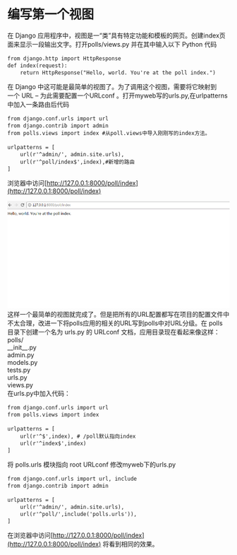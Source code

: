 # 编写第一个视图

在 Django 应用程序中，视图是一“类”具有特定功能和模板的网页。创建index页面来显示一段输出文字。打开polls/views.py 并在其中输入以下 Python 代码

```
from django.http import HttpResponse
def index(request):
    return HttpResponse("Hello, world. You're at the poll index.")
```

在 Django 中这可能是最简单的视图了。为了调用这个视图，需要将它映射到  
一个 URL – 为此需要配置一个URLconf 。打开myweb写的urls.py,在urlpatterns中加入一条路由后代码

```\`
from django.conf.urls import url
from django.contrib import admin
from polls.views import index #从poll.views中导入刚刚写的index方法。

urlpatterns = [
    url(r'^admin/', admin.site.urls),
    url(r'^poll/index$',index),#新增的路由
]
```

浏览器中访问[http://127.0.0.1:8000/poll/index](http://127.0.0.1:8000/poll/index)

![](/assets/b1.png)  
这样一个最简单的视图就完成了。但是把所有的URL配置都写在项目的配置文件中不太合理，改进一下将polls应用的相关的URL写到polls中对URL分级。在 polls 目录下创建一个名为 urls.py 的 URLconf 文档，应用目录现在看起来像这样：  
polls/  
    \_\_init\_\_.py  
    admin.py  
    models.py  
    tests.py  
    urls.py  
    views.py  
在urls.py中加入代码：

```
from django.conf.urls import url
from polls.views import index

urlpatterns = [
    url(r'^$',index), # /poll默认指向index
    url(r'^index$',index)
]
```

将 polls.urls 模块指向 root URLconf 修改myweb下的urls.py

```
from django.conf.urls import url, include
from django.contrib import admin

urlpatterns = [
    url(r'^admin/', admin.site.urls),
    url(r'^poll/',include('polls.urls')),
]
```

在浏览器中访问[http://127.0.0.1:8000/poll/index](http://127.0.0.1:8000/poll/index) 将看到相同的效果。


